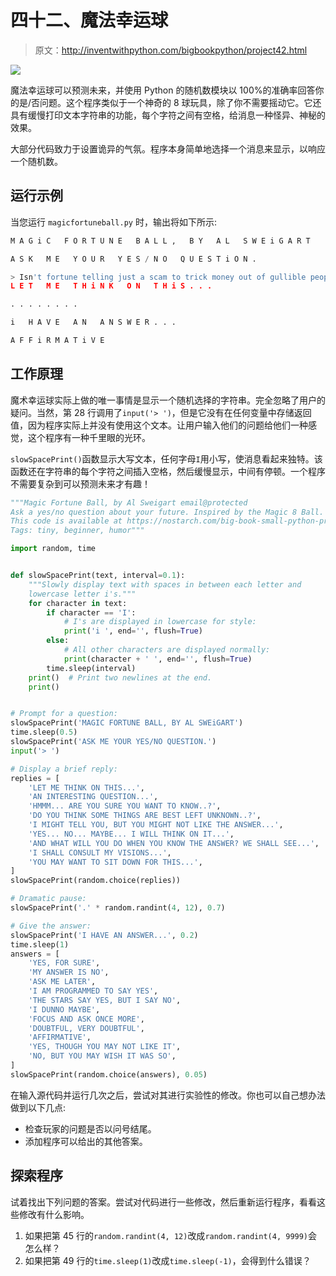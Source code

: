 # 四十二、魔法幸运球

> 原文：<http://inventwithpython.com/bigbookpython/project42.html>

![](img/9d995d63aaead72cad01120081eb8f75.png)

魔法幸运球可以预测未来，并使用 Python 的随机数模块以 100%的准确率回答你的是/否问题。这个程序类似于一个神奇的 8 球玩具，除了你不需要摇动它。它还具有缓慢打印文本字符串的功能，每个字符之间有空格，给消息一种怪异、神秘的效果。

大部分代码致力于设置诡异的气氛。程序本身简单地选择一个消息来显示，以响应一个随机数。

## 运行示例

当您运行 `magicfortuneball.py` 时，输出将如下所示:

```py
M A G i C   F O R T U N E   B A L L ,   B Y   A L   S W E i G A R T

A S K   M E   Y O U R   Y E S / N O   Q U E S T i O N .

> Isn't fortune telling just a scam to trick money out of gullible people?
L E T   M E   T H i N K   O N   T H i S . . .

. . . . . . . .

i   H A V E   A N   A N S W E R . . .

A F F i R M A T i V E
```

## 工作原理

魔术幸运球实际上做的唯一事情是显示一个随机选择的字符串。完全忽略了用户的疑问。当然，第 28 行调用了`input('> ')`，但是它没有在任何变量中存储返回值，因为程序实际上并没有使用这个文本。让用户输入他们的问题给他们一种感觉，这个程序有一种千里眼的光环。

`slowSpacePrint()`函数显示大写文本，任何字母`I`用小写，使消息看起来独特。该函数还在字符串的每个字符之间插入空格，然后缓慢显示，中间有停顿。一个程序不需要复杂到可以预测未来才有趣！

```py
"""Magic Fortune Ball, by Al Sweigart email@protected
Ask a yes/no question about your future. Inspired by the Magic 8 Ball.
This code is available at https://nostarch.com/big-book-small-python-programming
Tags: tiny, beginner, humor"""

import random, time


def slowSpacePrint(text, interval=0.1):
    """Slowly display text with spaces in between each letter and
    lowercase letter i's."""
    for character in text:
        if character == 'I':
            # I's are displayed in lowercase for style:
            print('i ', end='', flush=True)
        else:
            # All other characters are displayed normally:
            print(character + ' ', end='', flush=True)
        time.sleep(interval)
    print()  # Print two newlines at the end.
    print()


# Prompt for a question:
slowSpacePrint('MAGIC FORTUNE BALL, BY AL SWEiGART')
time.sleep(0.5)
slowSpacePrint('ASK ME YOUR YES/NO QUESTION.')
input('> ')

# Display a brief reply:
replies = [
    'LET ME THINK ON THIS...',
    'AN INTERESTING QUESTION...',
    'HMMM... ARE YOU SURE YOU WANT TO KNOW..?',
    'DO YOU THINK SOME THINGS ARE BEST LEFT UNKNOWN..?',
    'I MIGHT TELL YOU, BUT YOU MIGHT NOT LIKE THE ANSWER...',
    'YES... NO... MAYBE... I WILL THINK ON IT...',
    'AND WHAT WILL YOU DO WHEN YOU KNOW THE ANSWER? WE SHALL SEE...',
    'I SHALL CONSULT MY VISIONS...',
    'YOU MAY WANT TO SIT DOWN FOR THIS...',
]
slowSpacePrint(random.choice(replies))

# Dramatic pause:
slowSpacePrint('.' * random.randint(4, 12), 0.7)

# Give the answer:
slowSpacePrint('I HAVE AN ANSWER...', 0.2)
time.sleep(1)
answers = [
    'YES, FOR SURE',
    'MY ANSWER IS NO',
    'ASK ME LATER',
    'I AM PROGRAMMED TO SAY YES',
    'THE STARS SAY YES, BUT I SAY NO',
    'I DUNNO MAYBE',
    'FOCUS AND ASK ONCE MORE',
    'DOUBTFUL, VERY DOUBTFUL',
    'AFFIRMATIVE',
    'YES, THOUGH YOU MAY NOT LIKE IT',
    'NO, BUT YOU MAY WISH IT WAS SO',
]
slowSpacePrint(random.choice(answers), 0.05) 
```

在输入源代码并运行几次之后，尝试对其进行实验性的修改。你也可以自己想办法做到以下几点:

*   检查玩家的问题是否以问号结尾。
*   添加程序可以给出的其他答案。

## 探索程序

试着找出下列问题的答案。尝试对代码进行一些修改，然后重新运行程序，看看这些修改有什么影响。

1.  如果把第 45 行的`random.randint(4, 12)`改成`random.randint(4, 9999)`会怎么样？
2.  如果把第 49 行的`time.sleep(1)`改成`time.sleep(-1)`，会得到什么错误？